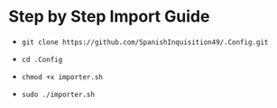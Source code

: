 # Step by Step Import Guide

* ```git clone https://github.com/SpanishInquisition49/.Config.git```
  
* ```cd .Config```
  
* ```chmod +x importer.sh```
  
* ```sudo ./importer.sh```
